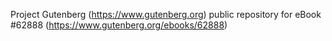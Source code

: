 Project Gutenberg (https://www.gutenberg.org) public repository for eBook #62888 (https://www.gutenberg.org/ebooks/62888)
